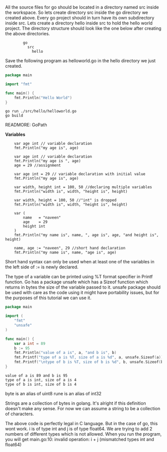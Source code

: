 All the source files for go should be located in a directory named src inside the workspace. So lets create directory src inside the go directory we created above. Every go project should in turn have its own subdirectory inside src. Lets create a directory hello inside src to hold the hello world project. The directory structure should look like the one below after creating the above directories.

```
        go
          src
            hello
```

Save the following program as helloworld.go in the hello directory we just created.

```go
package main

import "fmt"

func main() {  
    fmt.Println("Hello World")
}
```

```
go run ./src/hello/helloworld.go
go build
```

READMORE: GoPath

**Variables**

```
    var age int // variable declaration
    fmt.Println("my age is", age)
    
    var age int // variable declaration
    fmt.Println("my age is ", age)
    age = 29 //assignment
    
    var age int = 29 // variable declaration with initial value
    fmt.Println("my age is", age)
    
    var width, height int = 100, 50 //declaring multiple variables
    fmt.Println("width is", width, "height is", height)
    
    var width, height = 100, 50 //"int" is dropped
    fmt.Println("width is", width, "height is", height)
    
    var (
        name   = "naveen"
        age    = 29
        height int
    )
    fmt.Println("my name is", name, ", age is", age, "and height is", height)
    
    name, age := "naveen", 29 //short hand declaration
    fmt.Println("my name is", name, "age is", age)
```

Short hand syntax can only be used when at least one of the variables in the left side of := is newly declared.

The type of a variable can be printed using %T format specifier in Printf function. Go has a package unsafe which has a Sizeof function which returns in bytes the size of the variable passed to it. unsafe package should be used with care as the code using it might have portability issues, but for the purposes of this tutorial we can use it.

```go
package main

import (  
    "fmt"
    "unsafe"
)

func main() {  
    var a int = 89
    b := 95
    fmt.Println("value of a is", a, "and b is", b)
    fmt.Printf("type of a is %T, size of a is %d", a, unsafe.Sizeof(a)) //type and size of a
    fmt.Printf("\ntype of b is %T, size of b is %d", b, unsafe.Sizeof(b)) //type and size of b
}
```

```
value of a is 89 and b is 95  
type of a is int, size of a is 4  
type of b is int, size of b is 4 
```

byte is an alias of uint8
rune is an alias of int32

Strings are a collection of bytes in golang. It's alright if this definition doesn't make any sense. For now we can assume a string to be a collection of characters.

The above code is perfectly legal in C language. But in the case of go, this wont work. i is of type int and j is of type float64. We are trying to add 2 numbers of different types which is not allowed. When you run the program, you will get main.go:10: invalid operation: i + j (mismatched types int and float64)